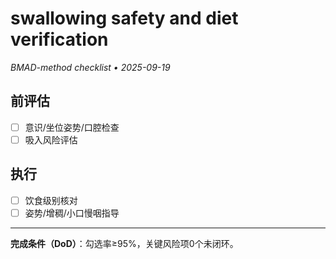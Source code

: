 # swallowing safety and diet verification

_BMAD-method checklist • 2025-09-19_

## 前评估

- [ ] 意识/坐位姿势/口腔检查
- [ ] 吸入风险评估

## 执行

- [ ] 饮食级别核对
- [ ] 姿势/增稠/小口慢咽指导

---

**完成条件（DoD）**：勾选率≥95%，关键风险项0个未闭环。

